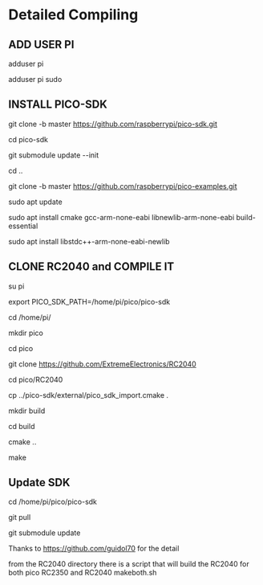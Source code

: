 # Detailed Compiling

## ADD USER PI

adduser pi

adduser pi sudo

## INSTALL PICO-SDK

git clone -b master https://github.com/raspberrypi/pico-sdk.git

cd pico-sdk

git submodule update --init

cd ..

git clone -b master https://github.com/raspberrypi/pico-examples.git

sudo apt update

sudo apt install cmake gcc-arm-none-eabi libnewlib-arm-none-eabi build-essential

sudo apt install libstdc++-arm-none-eabi-newlib

## CLONE RC2040 and COMPILE IT

su pi

export PICO_SDK_PATH=/home/pi/pico/pico-sdk

cd /home/pi/

mkdir pico

cd pico

git clone https://github.com/ExtremeElectronics/RC2040

cd pico/RC2040

cp ../pico-sdk/external/pico_sdk_import.cmake .

mkdir build

cd build

cmake ..

make

## Update SDK

cd /home/pi/pico/pico-sdk

git pull

git submodule update

Thanks to https://github.com/guidol70 for the detail


from the RC2040 directory there is a script that will build the RC2040 for both pico RC2350 and RC2040 makeboth.sh

